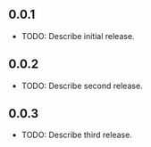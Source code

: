 ## 0.0.1

* TODO: Describe initial release.

## 0.0.2

* TODO: Describe second release.

## 0.0.3

* TODO: Describe third release.

